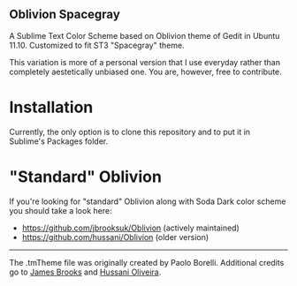 Oblivion Spacegray
------------------

A Sublime Text Color Scheme based on Oblivion theme of Gedit in Ubuntu 11.10. Customized to fit ST3 "Spacegray" theme.

This variation is more of a personal version that I use everyday rather than completely aestetically unbiased one. You are, however, free to contribute.

# Installation

Currently, the only option is to clone this repository and to put it in Sublime's Packages folder.

# "Standard" Oblivion

If you're looking for "standard" Oblivion along with Soda Dark color scheme you should take a look here:
- https://github.com/jbrooksuk/Oblivion (actively maintained)
- https://github.com/hussani/Oblivion (older version)

***

The .tmTheme file was originally created by Paolo Borelli. Additional credits go to [James Brooks](http://github.com/jbrooksuk) and [Hussani Oliveira](http://github.com/hussani).
